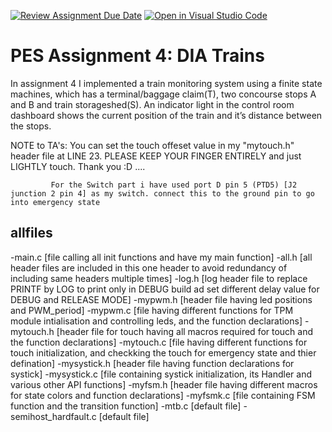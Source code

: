 [![Review Assignment Due Date](https://classroom.github.com/assets/deadline-readme-button-24ddc0f5d75046c5622901739e7c5dd533143b0c8e959d652212380cedb1ea36.svg)](https://classroom.github.com/a/meBZ0hNV)
[![Open in Visual Studio Code](https://classroom.github.com/assets/open-in-vscode-718a45dd9cf7e7f842a935f5ebbe5719a5e09af4491e668f4dbf3b35d5cca122.svg)](https://classroom.github.com/online_ide?assignment_repo_id=12220130&assignment_repo_type=AssignmentRepo)
# PES Assignment 4: DIA Trains

In assignment 4 I implemented a train monitoring system using a finite state machines, which has a terminal/baggage claim(T), two concourse stops A and B and train storageshed(S). An indicator light in the control room dashboard shows the current position of the train and it’s distance between the stops.

NOTE to TA's: You can set the touch offeset value in my "mytouch.h" header file at LINE 23.
             PLEASE KEEP YOUR FINGER ENTIRELY and just LIGHTLY touch. Thank you :D  ....

             For the Switch part i have used port D pin 5 (PTD5) [J2 junction 2 pin 4] as my switch. connect this to the ground pin to go into emergency state


## allfiles
-main.c [file calling all init functions and have my main function]
-all.h [all header files are included in this one header to avoid redundancy of including same headers multiple times]
-log.h [log header file to replace PRINTF by LOG to print only in DEBUG build ad set different delay value for DEBUG and RELEASE MODE]
-mypwm.h [header file having led positions and PWM_period]
-mypwm.c [file having different functions for TPM module intialisation and controlling leds, and the function declarations]
-mytouch.h [header file for touch having all macros required for touch and the function declarations]
-mytouch.c [file having different functions for touch initialization, and checkking the touch for emergency state and thier defination]
-mysystick.h [header file having function declarations for systick]
-mysystick.c [file containing systick initialization, its Handler and various other API functions]
-myfsm.h [header file having different macros for state colors and function declarations]
-myfsmk.c [file containing FSM function and the transition function]
-mtb.c [default file]
-semihost_hardfault.c [default file]